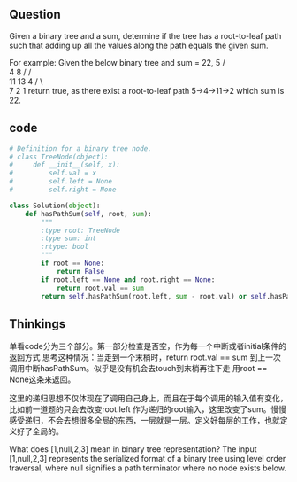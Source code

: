 ## Question
Given a binary tree and a sum, determine if the tree has a root-to-leaf path such that adding up all the values along the path equals the given sum.

For example:
Given the below binary tree and sum = 22,
              5
             / \
            4   8
           /   / \
          11  13  4
         /  \      \
        7    2      1
return true, as there exist a root-to-leaf path 5->4->11->2 which sum is 22.

## code
```python
# Definition for a binary tree node.
# class TreeNode(object):
#     def __init__(self, x):
#         self.val = x
#         self.left = None
#         self.right = None

class Solution(object):
    def hasPathSum(self, root, sum):
        """
        :type root: TreeNode
        :type sum: int
        :rtype: bool
        """
        if root == None:
            return False
        if root.left == None and root.right == None:
            return root.val == sum
        return self.hasPathSum(root.left, sum - root.val) or self.hasPathSum(root.right, sum - root.val)
```

## Thinkings
单看code分为三个部分。第一部分检查是否空，作为每一个中断或者initial条件的返回方式
思考这种情况：当走到一个末梢时，return root.val == sum 到上一次调用中断hasPathSum。似乎是没有机会去touch到末梢再往下走 用root == None这条来返回。

这里的递归思想不仅体现在了调用自己身上，而且在于每个调用的输入值有变化，比如前一道题的只会去改变root.left 作为递归的root输入，这里改变了sum。慢慢感受递归，不会去想很多全局的东西，一层就是一层。定义好每层的工作，也就定义好了全局的。

What does [1,null,2,3] mean in binary tree representation?
The input [1,null,2,3] represents the serialized format of a binary tree using level order traversal, where null signifies a path terminator where no node exists below. 
